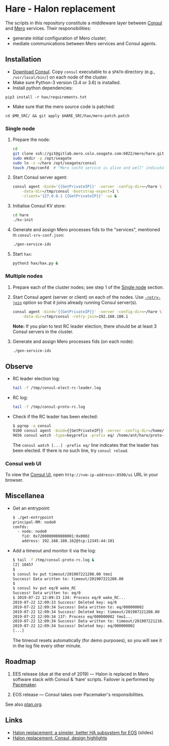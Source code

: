 # Hare - Halon replacement

The scripts in this repository constitute a middleware layer between [Consul](https://www.consul.io/) and [Mero](http://gitlab.mero.colo.seagate.com/mero/mero) services.  Their responsibilities:

- generate initial configuration of Mero cluster;
- mediate communications between Mero services and Consul agents.

## Installation

- [Download Consul](https://www.consul.io/downloads.html).  Copy `consul` executable to a `$PATH` directory (e.g., `/usr/local/bin/`) on each node of the cluster.
- Make sure Python-3 version (3.4 or 3.6) is installed.
- Install python dependencies:

```
pip3 install -r hax/requirements.txt
```
- Make sure that the mero source code is patched:
```
cd $M0_SRC/ && git apply $HARE_SRC/hax/mero-patch.patch
```

### Single node

1. Prepare the node:
   ```sh
   cd
   git clone ssh://git@gitlab.mero.colo.seagate.com:6022/mero/hare.git
   sudo mkdir -p /opt/seagate
   sudo ln -s ~/hare /opt/seagate/consul
   touch /tmp/confd  # "Mero confd service is alive and well" indicator
   ```

2. Start Consul server agent:
   ```sh
   consul agent -bind='{{GetPrivateIP}}' -server -config-dir=~/hare \
       -data-dir=/tmp/consul -bootstrap-expect=1 \
       -client='127.0.0.1 {{GetPrivateIP}}' -ui &
   ```

3. Initialise Consul KV store:
   ```sh
   cd hare
   ./kv-init
   ```

4. Generate and assign Mero processes fids to the "services", mentioned in `consul-srv-conf.json`:
   ```sh
   ./gen-service-ids
   ```

5. Start `hax`:
   ```sh
   python3 hax/hax.py &
   ```

### Multiple nodes

1. Prepare each of the cluster nodes; see step 1 of the [Single node](#single-node) section.

2. Start Consul agent (server or client) on each of the nodes.  Use [`-retry-join`](https://www.consul.io/docs/agent/options.html#_retry_join) option so that it joins already running Consul server(s).
   ```sh
   consul agent -bind='{{GetPrivateIP}}' -server -config-dir=~/hare \
       -data-dir=/tmp/consul -retry-join=192.168.180.1
   ```
   **Note:** If you plan to test RC leader election, there should be at least 3 Consul servers in the cluster.

3. Generate and assign Mero processes fids (on each node):
   ```sh
   ./gen-service-ids
   ```

## Observe

* RC leader election log:
  ```sh
  tail -f /tmp/consul-elect-rc-leader.log
  ```

* RC log:
  ```sh
  tail -f /tmp/consul-proto-rc.log
  ```

* Check if the RC leader has been elected:
  ```sh
  $ pgrep -a consul
  9100 consul agent -bind={{GetPrivateIP}} -server -config-dir=/home/ant/hare -data-dir=/tmp/consul/ -bootstrap-expect=1 -client=127.0.0.1 {{GetPrivateIP}} -ui
  9656 consul watch -type=keyprefix -prefix eq/ /home/ant/hare/proto-rc
  ```

  The `consul watch [...] -prefix eq/` line indicates that the leader has been elected.  If there is no such line, try `consul reload`.

### Consul web UI

To view the [Consul UI](https://learn.hashicorp.com/consul/getting-started/ui#set-up-access-to-the-ui), open `http://<vm-ip-address>:8500/ui` URL in your browser.

## Miscellanea

* Get an entrypoint:

  ```sh
  $ ./get-entrypoint
  principal-RM: node0
  confds:
    - node: node0
      fid: 0x7200000000000001:0x0002
      address: 192.168.180.162@tcp:12345:44:101
  ```

* Add a timeout and monitor it via the log:

  ```sh
  $ tail -f /tmp/consul-proto-rc.log &
  [2] 10457
  $
  $ consul kv put timeout/201907221208.00 tmo1
  Success! Data written to: timeout/201907221208.00
  $
  $ consul kv put eq/0 wake_RC
  Success! Data written to: eq/0
  $ 2019-07-22 12:09:33 134: Process eq/0 wake_RC...
  2019-07-22 12:09:33 Success! Deleted key: eq/0
  2019-07-22 12:09:34 Success! Data written to: eq/000000002
  2019-07-22 12:09:34 Success! Deleted key: timeout/201907221208.00
  2019-07-22 12:09:34 137: Process eq/000000002 tmo1...
  2019-07-22 12:09:34 Success! Data written to: timeout/201907221210.34
  2019-07-22 12:09:34 Success! Deleted key: eq/000000002
  [...]
  ```

  The timeout resets automatically (for demo purposes), so you will see it in the log file every other minute.

## Roadmap

1. EES release (due at the end of 2019) — Halon is replaced in Mero software stack with Consul & ‘hare’ scripts.  Failover is performed by [Pacemaker](https://clusterlabs.org/pacemaker/).

2. EOS release — Consul takes over Pacemaker's responsibilities.

See also [plan.org](./plan.org).

## Links

- [Halon replacement: a simpler, better HA subsystem for EOS](https://docs.google.com/presentation/d/17Pn61WBbTHpeR4NxGtaDfmmHxgoLW9BnQHRW7WJO0gM/view) (slides)
- [Halon replacement: Consul, design highlights](https://docs.google.com/document/d/1cR-BbxtMjGuZPj8NOc95RyFjqmeFsYf4JJ5Hw_tL1zA/view)
